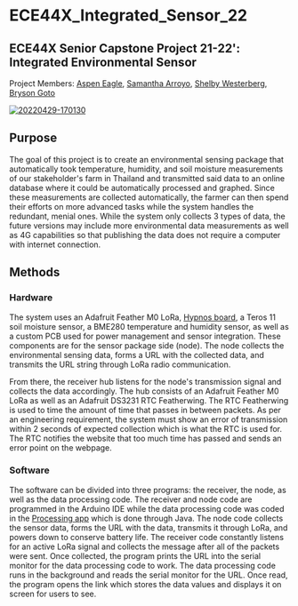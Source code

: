 # ECE44X_Integrated_Sensor_22
## ECE44X Senior Capstone Project 21-22': Integrated Environmental Sensor
Project Members: [Aspen Eagle](eaglea@oregonstate.edu), [Samantha Arroyo](arroyovs@oregonstate.edu), [Shelby Westerberg](westerbs@oregonstate.edu), [Bryson Goto](gotob@oregonstate.edu)

<a href="https://ibb.co/ysqjFd9"><img src="https://i.ibb.co/vzkn4VF/20220429-170130.jpg" alt="20220429-170130" border="0"></a>

## Purpose
The goal of this project is to create an environmental sensing package that automatically took temperature, humidity, and soil moisture measurements of our stakeholder's farm in Thailand and transmitted said data to an online database where it could be automatically processed and graphed. Since these measurements are collected automatically, the farmer can then spend their efforts on more advanced tasks while the system handles the redundant, menial ones. While the system only collects 3 types of data, the future versions may include more environmental data measurements as well as 4G capabilities so that publishing the data does not require a computer with internet connection. 

## Methods
### Hardware
The system uses an Adafruit Feather M0 LoRa, [Hypnos board](https://github.com/OPEnSLab-OSU/OPEnS-Lab-Home/wiki/Hypnos), a Teros 11 soil moisture sensor, a BME280 temperature and humidity sensor, as well as a custom PCB used for power management and sensor integration. These components are for the sensor package side (node). The node collects the environmental sensing data, forms a URL with the collected data, and transmits the URL string through LoRa radio communication. 

From there, the receiver hub listens for the node's transmission signal and collects the data accordingly. The hub consists of an Adafruit Feather M0 LoRa as well as an Adafruit DS3231 RTC Featherwing. The RTC Featherwing is used to time the amount of time that passes in between packets. As per an engineering requirement, the system must show an error of transmission within 2 seconds of expected collection which is what the RTC is used for. The RTC notifies the website that too much time has passed and sends an error point on the webpage. 

### Software
The software can be divided into three programs: the receiver, the node, as well as the data processing code. The receiver and node code are programmed in the Arduino IDE while the data processing code was coded in the [Processing app](https://processing.org/download) which is done through Java. The node code collects the sensor data, forms the URL with the data, transmits it through LoRa, and powers down to conserve battery life. The receiver code constantly listens for an active LoRa signal and collects the message after all of the packets were sent. Once collected, the program prints the URL into the serial monitor for the data processing code to work. The data processing code runs in the background and reads the serial monitor for the URL. Once read, the program opens the link which stores the data values and displays it on screen for users to see. 
